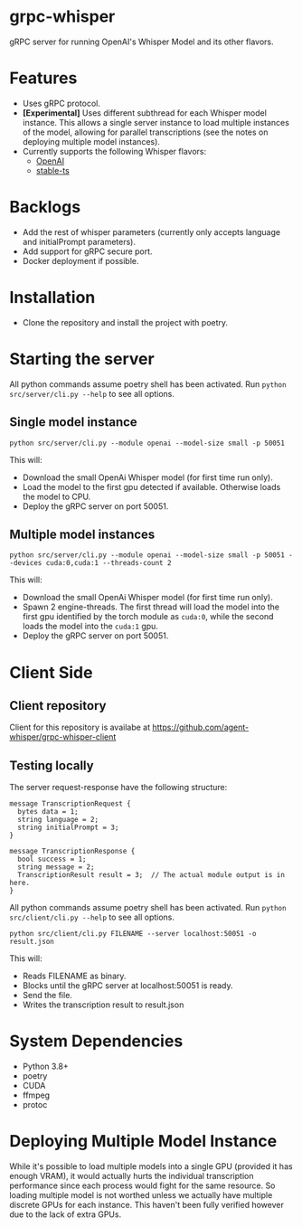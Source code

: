 # grpc-whisper

gRPC server for running OpenAI's Whisper Model and its other flavors.

# Features

- Uses gRPC protocol.
- **[Experimental]** Uses different subthread for each Whisper model instance. This allows a single server instance to load multiple instances of the model, allowing for parallel transcriptions (see the notes on deploying multiple model instances).
- Currently supports the following Whisper flavors:
  - [OpenAI](https://github.com/openai/whisper)
  - [stable-ts](https://github.com/jianfch/stable-ts)

# Backlogs

- Add the rest of whisper parameters (currently only accepts language and initialPrompt parameters).
- Add support for gRPC secure port.
- Docker deployment if possible.

# Installation

- Clone the repository and install the project with poetry.

# Starting the server

All python commands assume poetry shell has been activated. Run `python src/server/cli.py --help` to see all options.

## Single model instance

`python src/server/cli.py --module openai --model-size small -p 50051`

This will:

- Download the small OpenAi Whisper model (for first time run only).
- Load the model to the first gpu detected if available. Otherwise loads the model to CPU.
- Deploy the gRPC server on port 50051.

## Multiple model instances

`python src/server/cli.py --module openai --model-size small -p 50051 --devices cuda:0,cuda:1 --threads-count 2`

This will:

- Download the small OpenAi Whisper model (for first time run only).
- Spawn 2 engine-threads. The first thread will load the model into the first gpu identified by the torch module as `cuda:0`, while the second loads the model into the `cuda:1` gpu.
- Deploy the gRPC server on port 50051.

# Client Side

## Client repository

Client for this repository is availabe at https://github.com/agent-whisper/grpc-whisper-client

## Testing locally
The server request-response have the following structure:

```
message TranscriptionRequest {
  bytes data = 1;
  string language = 2;
  string initialPrompt = 3;
}

message TranscriptionResponse {
  bool success = 1;
  string message = 2;
  TranscriptionResult result = 3;  // The actual module output is in here.
}
```

All python commands assume poetry shell has been activated. Run `python src/client/cli.py --help` to see all options.

`python src/client/cli.py FILENAME --server localhost:50051 -o result.json`

This will:
- Reads FILENAME as binary.
- Blocks until the gRPC server at localhost:50051 is ready.
- Send the file.
- Writes the transcription result to result.json

# System Dependencies

- Python 3.8+
- poetry
- CUDA
- ffmpeg
- protoc

# Deploying Multiple Model Instance

While it's possible to load multiple models into a single GPU (provided it has enough VRAM), it would actually hurts the individual transcription performance since each process would fight for the same resource. So loading multiple model is not worthed unless we actually have multiple discrete GPUs for each instance. This haven't been fully verified however due to the lack of extra GPUs.
